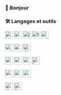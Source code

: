 ### 👋 Bonjour

<!--
**thgerbaud/thgerbaud** is a ✨ _special_ ✨ repository because its `README.md` (this file) appears on your GitHub profile.

Here are some ideas to get you started:

- 🔭 I’m currently working on ...
- 🌱 I’m currently learning ...
- 👯 I’m looking to collaborate on ...
- 🤔 I’m looking for help with ...
- 💬 Ask me about ...
- 📫 How to reach me: ...
- 😄 Pronouns: ...
- ⚡ Fun fact: ...
-->
<!-- ## 📈 Contributions

<p>
  <img align=center src="https://github-readme-streak-stats.herokuapp.com?user=thgerbaud&theme=dark&locale=fr&fire=D49231&currStreakNum=D49231&currStreakLabel=D49231&ring=4C0081&hide_border=true" alt="GitHub Streak" />
  <img align=center src="https://github-readme-stats.vercel.app/api?username=thgerbaud&hide_title=true&text_bold=false&show_icons=true&locale=fr&theme=dark&title_color=D49231&hide_border=true&icon_color=D49231&text_color=FFFFFF&ring_color=4C0081&hide=contribs" alt="Contributions GitHub" />
</p>

<hr> -->

### 🛠 Langages et outils

<!-- Base -->

<a href="https://developer.mozilla.org/fr/docs/Web/HTML"><img alt="html" height=25px src="https://img.shields.io/badge/HTML-E34F26?style=flat-square&logo=html5&logoColor=FFFFFF" /></a>
<a href="https://developer.mozilla.org/fr/docs/Web/CSS"><img alt="css" height=25px src="https://img.shields.io/badge/CSS-1572B6?style=flat-square&logo=css3&logoColor=FFFFFF" /></a>
<a href="https://developer.mozilla.org/fr/docs/Web/JavaScript"><img alt="javascript" height=25px src="https://img.shields.io/badge/JavaScript-F7DF1E?style=flat-square&logo=javascript&logoColor=1e212b" /></a>
<a href="https://www.typescriptlang.org"><img alt="typescript" height=25px src="https://img.shields.io/badge/TypeScript-3178C6?style=flat-square&logo=typescript&logoColor=FFFFFF" /></a>
<a href="https://www.python.org"><img alt="python" height=25px src="https://img.shields.io/badge/-Python-1e212b?style=flat-square&logo=python&logoColor=3776AB" /></a>


<!-- Backend -->
<a href="https://nodejs.org/"><img alt="nodejs" height=25px src="https://img.shields.io/badge/NodeJS-FFFFFF?style=flat-square&logo=nodedotjs&logoColor=339933" /></a>
<a href="https://expressjs.com/"><img alt="express" height=25px src="https://img.shields.io/badge/Express-FFFFFF?style=flat-square&logo=express&logoColor=000000" /></a>
<a href="https://www.djangoproject.com"><img alt="django" height=25px src="https://img.shields.io/badge/Django-092E20?style=flat-square&logo=django&logoColor=FFFFFF" /></a>

<!-- Fontend -->
<a href="https://vuejs.org/"><img alt="vue" height=25px src="https://img.shields.io/badge/Vue-35495E?style=flat-square&logo=vuedotjs&logoColor=4FC08D" /></a>
<a href="https://vuetifyjs.com/"><img alt="vuetify" height=25px src="https://img.shields.io/badge/Vuetify-000000?style=flat-square&logo=vuetify&logoColor=1867C0" /></a>
<a href="https://nuxt.com"><img alt="nuxt" height=25px src="https://img.shields.io/badge/Nuxt-1e212b?style=flat-square&logo=nuxtdotjs&logoColor=00DC82" /></a>
<a href="https://getbootstrap.com"><img alt="bootstrap" height=25px src="https://img.shields.io/badge/Bootstrap-7952B3?style=flat-square&logo=bootstrap&logoColor=FFFFFF" /></a>

<!-- BDD -->
<a href="https://mongodb.com/"><img alt="mongodb" height=25px src="https://img.shields.io/badge/MongoDB-FFFFFF?style=flat-square&logo=mongodb&logoColor=47A248" /></a>
<a href="https://www.mysql.com/fr/"><img alt="mysql" height=25px src="https://img.shields.io/badge/MySQL-4479A1?style=flat-square&logo=mysql&logoColor=FFFFFF" /></a>
<a href="https://www.postgresql.org"><img alt="postgresql" height=25px src="https://img.shields.io/badge/PostgreSQL-4169E1?style=flat-square&logo=postgresql&logoColor=FFFFFF" /></a>

<!-- Autres -->
<a href="https://www.docker.com"><img alt="docker" height=25px src="https://img.shields.io/badge/Docker-2496ED?style=flat-square&logo=docker&logoColor=FFFFFF"></a>
<a href="https://www.figma.com"><img alt="figma" height=25px src="https://img.shields.io/badge/Figma-1e212b?style=flat-square&logo=figma&logoColor=F24E1E"></a>

<!-- -->

